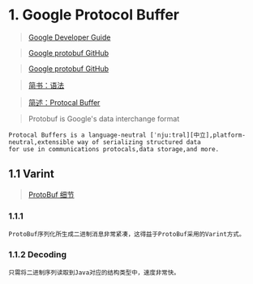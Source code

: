 # 1. Google Protocol Buffer
> [Google Developer Guide](https://developers.google.com/protocol-buffers/docs/overview)
 
> [Google protobuf GitHub](https://github.com/google/protobuf)
 
> [Google protobuf GitHub](https://github.com/google/protobuf/releases)
 
> [简书：语法](https://www.jianshu.com/p/e06ba6249edc)
 
> [简述：Protocal Buffer](https://www.jianshu.com/p/1538bf85dad1)


 
> Protobuf is Google's data interchange format
```text
Protocal Buffers is a language-neutral [ˈnju:trəl][中立],platform-neutral,extensible way of serializing structured data
for use in communications protocals,data storage,and more.
```
## 1.1 Varint
> [ProtoBuf 细节](https://www.ibm.com/developerworks/cn/linux/l-cn-gpb/index.html)

### 1.1.1
```text
ProtoBuf序列化所生成二进制消息非常紧凑，这得益于ProtoBuf采用的Varint方式。
```
### 1.1.2 Decoding
```text
只需将二进制序列读取到Java对应的结构类型中，速度非常快。
```